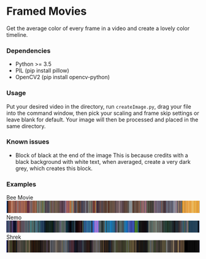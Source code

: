 # Framed Movies
Get the average color of every frame in a video and create a lovely color timeline.

### Dependencies
* Python >= 3.5
* PIL (pip install pillow)
* OpenCV2 (pip install opencv-python)

### Usage
Put your desired video in the directory, run `createImage.py`, drag your file into the command window, then pick your scaling and frame skip settings or leave blank for default.
Your image will then be processed and placed in the same directory.

### Known issues
* Block of black at the end of the image
This is because credits with a black background with white text, when averaged, create a very dark grey, which creates this block.

### Examples
Bee Movie![Bee Movie](https://github.com/Harrison-Mitchell/Framed-Movies/blob/master/examples/Bee%20Movie.png "Bee Movie")
Nemo![Nemo](https://github.com/Harrison-Mitchell/Framed-Movies/blob/master/examples/Nemo.png "Nemo")
Shrek![Shrek](https://github.com/Harrison-Mitchell/Framed-Movies/blob/master/examples/Shrek.png "Shrek")
